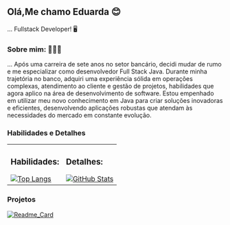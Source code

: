 


## Olá,Me chamo Eduarda 😊
... Fullstack Developer! 🖥
### Sobre mim: 👩🏻‍🦰
... Após uma carreira de sete anos no setor bancário, decidi mudar de rumo e me especializar como desenvolvedor Full Stack Java. Durante minha trajetória no banco, adquiri uma experiência sólida em operações complexas, atendimento ao cliente e gestão de projetos, habilidades que agora aplico na área de desenvolvimento de software. Estou empenhado em utilizar meu novo conhecimento em Java para criar soluções inovadoras e eficientes, desenvolvendo aplicações robustas que atendam às necessidades do mercado em constante evolução.

### Habilidades e Detalhes

<table>
  <tr>
    <td>
      <h3>Habilidades:</h3>
      <a href="https://github.com/Dudda-soares/github-readme-stats">
        <img src="https://github-readme-stats.vercel.app/api/top-langs/?username=dudda-soares&layout=donut&theme=dracula" alt="Top Langs">
      </a>
    </td>
    <td>
      <h3>Detalhes:</h3>
      <a href="https://github.com/Dudda-soares/github-readme-stats">
        <img src="https://github-readme-stats.vercel.app/api?username=dudda-soares&show_icons=true&theme=dracula" alt="GitHub Stats">
      </a>
    </td>
  </tr>
</table>

### Projetos

<a href="https://github.com/Dudda-soares/github-readme-stats">
  <img src="https://github-readme-stats.vercel.app/api/pin/?username=dudda-soares&repo=SCCP-Corinthians&theme=dracula" alt="Readme_Card">
</a>








